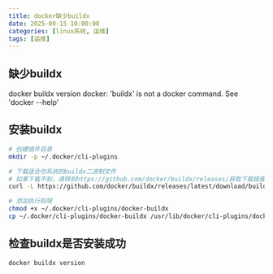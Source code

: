 ```yaml
---
title: docker缺少buildx
date: 2025-09-15 10:00:00
categories: [linux系统, 运维]
tags: [运维]
---
```


## 缺少buildx

docker buildx version
docker: 'buildx' is not a docker command.
See 'docker --help'

## 安装buildx


```bash
# 创建插件目录
mkdir -p ~/.docker/cli-plugins

# 下载适合你系统的buildx二进制文件
# 如果下载不到，请转到https://github.com/docker/buildx/releases/获取下载链接
curl -L https://github.com/docker/buildx/releases/latest/download/buildx-linux-amd64 -o ~/.docker/cli-plugins/docker-buildx

# 添加执行权限
chmod +x ~/.docker/cli-plugins/docker-buildx
cp ~/.docker/cli-plugins/docker-buildx /usr/lib/docker/cli-plugins/docker-buildx
```

## 检查buildx是否安装成功

```bash
docker buildx version
```

